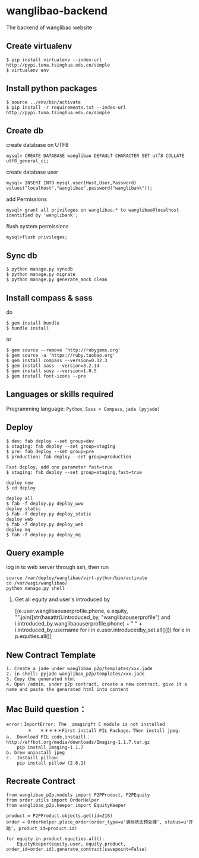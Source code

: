 wanglibao-backend
=================


The backend of wanglibao website

Create virtualenv
-----------------
    $ pip install virtualenv --index-url http://pypi.tuna.tsinghua.edu.cn/simple 
    $ virtualenv env

Install python packages
-----------------
    $ source ../env/bin/activate
    $ pip install -r requirements.txt --index-url http://pypi.tuna.tsinghua.edu.cn/simple

Create db
-----------------
create database on UTF8 
    
    mysql> CREATE DATABASE wanglibao DEFAULT CHARACTER SET utf8 COLLATE utf8_general_ci;

create database user
    
    mysql> INSERT INTO mysql.user(Host,User,Password) values("localhost","wanglibao",password("wanglibank"));

add Permissions

    mysql> grant all privileges on wanglibao.* to wanglibao@localhost identified by 'wanglibank';

flush system permissions 
    
    mysql>flush privileges;


Sync db
-----------------
    $ python manage.py syncdb
    $ python manage.py migrate
    $ python manage.py generate_mock clean

Install compass & sass
-----------------
do

    $ gem install bundle
    $ bundle install

or

    $ gem source --remove 'http://rubygems.org'
    $ gem source -a 'https://ruby.taobao.org'
    $ gem install compass --version=0.12.3
    $ gem install sass --version=3.2.14
    $ gem install susy --version=1.0.5
    $ gem install font-icons --pre



Languages or skills required
----------------------------
Programming language: `Python`, `Sass + Compass`, `jade (pyjade)`


Deploy
-----------------
    $ dev: fab deploy --set group=dev
    $ staging: fab deploy --set group=staging
    $ pre: fab deploy --set group=pre
    $ production: fab deploy --set group=production

	Fast deploy, add one parameter fast=true
    $ staging: fab deploy --set group=staging,fast=true

    deploy new
    $ cd deploy

    deploy all
    $ fab -f deploy.py deploy_www
    deploy static
    $ fab -f deploy.py deploy_static
    deploy web
    $ fab -f deploy.py deploy_web
    deploy mq
    $ fab -f deploy.py deploy_mq

Query example
-------------------
log in to web server through ssh, then run

    source /var/deploy/wanglibao/virt-python/bin/activate
    cd /var/wsgi/wanglibao/
    python manage.py shell

1. Get all equity and user's introduced by

    [(e.user.wanglibaouserprofile.phone, e.equity, "".join([str(hasattr(i.introduced_by, "wanglibaouserprofile") and i.introduced_by.wanglibaouserprofile.phone) + " " + i.introduced_by.username for i in e.user.introducedby_set.all()])) for e in p.equities.all()]


New Contract Template
------------------

    1. Create a jade under wanglibao_p2p/templates/xxx.jade
    2. in shell: pyjade wanglibao_p2p/templates/xxx.jade 
    3. Copy the generated html
    4. Open /admin, under p2p contract, create a new contract, give it a name and paste the generated html into content
    
    
Mac Build question：
-------------------
	error：ImportError: The _imagingft C module is not installed
			＊	＊＊＊＊＊First install PIL Package，Then install jpeg.
	a.	Download PIL code,instaill：http://effbot.org/media/downloads/Imaging-1.1.7.tar.gz
		pip install Imaging-1.1.7
	b. brew uninstall jpeg
	c.	Instaill pillow:
		pip install pillow (2.6.1)


Recreate Contract
-----------------

    from wanglibao_p2p.models import P2PProduct, P2PEquity
    from order.utils import OrderHelper
    from wanglibao_p2p.keeper import EquityKeeper
    
    product = P2PProduct.objects.get(id=216)
    order = OrderHelper.place_order(order_type=u'满标状态预处理', status=u'开始', product_id=product.id)
    
    for equity in product.equities.all():
        EquityKeeper(equity.user, equity.product, order_id=order.id).generate_contract(savepoint=False)
